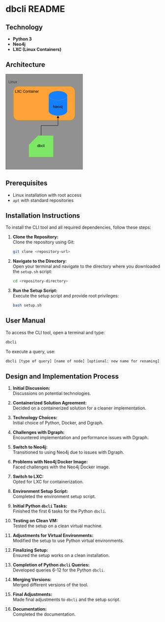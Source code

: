 # dbcli README

## Technology
- **Python 3**
- **Neo4j**
- **LXC (Linux Containers)**

## Architecture
![Architecture](Misc/dbcli.png)

## Prerequisites
- Linux installation with root access
- `apt` with standard repositories

## Installation Instructions

To install the CLI tool and all required dependencies, follow these steps:

1. **Clone the Repository:**  
   Clone the repository using Git:
   ```sh
   git clone <repository-url>
   ```

2. **Navigate to the Directory:**  
   Open your terminal and navigate to the directory where you downloaded the `setup.sh` script:
   ```sh
   cd <repository-directory>
   ```

3. **Run the Setup Script:**  
   Execute the setup script and provide root privileges:
   ```sh
   bash setup.sh
   ```

## User Manual

To access the CLI tool, open a terminal and type:
```sh
dbcli
```

To execute a query, use:
```sh
dbcli [type of query] [name of node] [optional: new name for renaming]
```

## Design and Implementation Process

1. **Initial Discussion:**  
   Discussions on potential technologies.

2. **Containerized Solution Agreement:**  
   Decided on a containerized solution for a cleaner implementation.

3. **Technology Choices:**  
   Initial choice of Python, Docker, and Dgraph.

4. **Challenges with Dgraph:**  
   Encountered implementation and performance issues with Dgraph.

5. **Switch to Neo4j:**  
   Transitioned to using Neo4j due to issues with Dgraph.

6. **Problems with Neo4j Docker Image:**  
   Faced challenges with the Neo4j Docker image.

7. **Switch to LXC:**  
   Opted for LXC for containerization.

8. **Environment Setup Script:**  
   Completed the environment setup script.

9. **Initial Python `dbcli` Tasks:**  
   Finished the first 6 tasks for the Python `dbcli`.

10. **Testing on Clean VM:**  
    Tested the setup on a clean virtual machine.

11. **Adjustments for Virtual Environments:**  
    Modified the setup to use Python virtual environments.

12. **Finalizing Setup:**  
    Ensured the setup works on a clean installation.

13. **Completion of Python `dbcli` Queries:**  
    Developed queries 6-12 for the Python `dbcli`.

14. **Merging Versions:**  
    Merged different versions of the tool.

15. **Final Adjustments:**  
    Made final adjustments to `dbcli` and the setup script.

16. **Documentation:**  
    Completed the documentation.